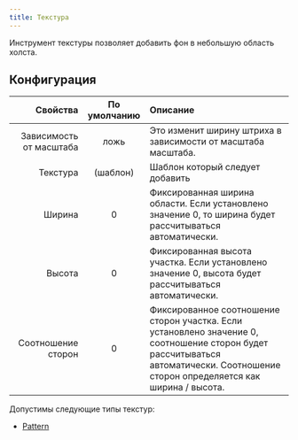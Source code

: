 ```yaml
---
title: Текстура
---
```


Инструмент текстуры позволяет добавить фон в небольшую область холста.

## Конфигурация

|                Свойства |         По умолчанию        | Описание                                                                                                                                                                                                                           |
| ----------------------: | :-------------------------: | :--------------------------------------------------------------------------------------------------------------------------------------------------------------------------------------------------------------------------------- |
| Зависимость от масштаба |             ложь            | Это изменит ширину штриха в зависимости от масштаба масштаба.                                                                                                                                                      |
|                Текстура | (шаблон) | Шаблон который следует добавить                                                                                                                                                                                                    |
|                  Ширина |              0              | Фиксированная ширина области. Если установлено значение 0, то ширина будет рассчитываться автоматически.                                                                                           |
|                  Высота |              0              | Фиксированная высота участка. Если установлено значение 0, высота будет рассчитываться автоматически.                                                                                              |
|      Соотношение сторон |              0              | Фиксированное соотношение сторон участка. Если установлено значение 0, соотношение сторон будет рассчитываться автоматически. Соотношение сторон определяется как ширина / высота. |

Допустимы следующие типы текстур:

- [Pattern](../../background#pattern)
